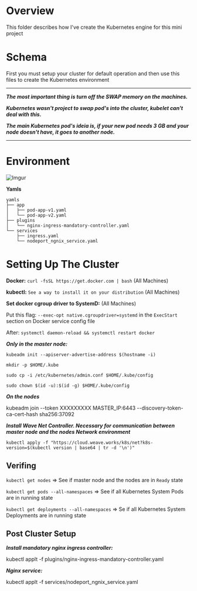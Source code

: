 # Overview

This folder describes how I've create the Kubernetes engine for this mini project

# Schema

First you must setup your cluster for default operation and then use this files to create the Kubernetes environment

---

***The most important thing is turn off the SWAP memory on the machines.***


***Kubernetes wasn't project to swap pod's into the cluster, kubelet can't deal with this.***


***The main Kubernetes pod's ideia is, if your new pod needs 3 GB and your node doesn't have, it goes to another node.***

---

# Environment

![Imgur](https://i.imgur.com/J5qduF3.jpg)

**Yamls** 

```
yamls
├── app
│   ├── pod-app-v1.yaml
│   └── pod-app-v2.yaml
├── plugins
│   └── nginx-ingress-mandatory-controller.yaml
└── services
    ├── ingress.yaml
    └── nodeport_ngnix_service.yaml
```

# Setting Up The Cluster

**Docker:** `curl -fsSL https://get.docker.com | bash` (All Machines)

**kubectl:** `See a way to install it on your distribution` (All Machines)

**Set docker cgroup driver to SystemD:** (All Machines)

Put this flag: `--exec-opt native.cgroupdriver=systemd` in the `ExecStart` section on Docker service config file 

After: `systemctl daemon-reload && systemctl restart docker`

***Only in the master node:***

`kubeadm init --apiserver-advertise-address $(hostname -i)`

`mkdir -p $HOME/.kube`

`sudo cp -i /etc/kubernetes/admin.conf $HOME/.kube/config`

`sudo chown $(id -u):$(id -g) $HOME/.kube/config`

***On the nodes***

kubeadm join --token XXXXXXXXX MASTER_IP:6443 --discovery-token-ca-cert-hash sha256:37092


***Install Wave Net Controller. Necessary for communication between master node and the nodes Network environment***

`kubectl apply -f "https://cloud.weave.works/k8s/net?k8s-version=$(kubectl version | base64 | tr -d '\n')"`

## Verifing

`kubectl get nodes` => See if master node and the nodes are in `Ready` state

`kubectl get pods --all-namespaces` => See if all Kubernetes System Pods are in running state

`kubectl get deployments --all-namespaces` => Se if all Kubernetes System Deployments are in running state



## Post Cluster Setup

***Install mandatory nginx ingress controller:***

kubectl applt -f plugins/nginx-ingress-mandatory-controller.yaml

***Nginx service:***

kubectl applt -f services/nodeport_ngnix_service.yaml
